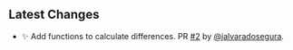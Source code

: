 ## Latest Changes

* ✨ Add functions to calculate differences. PR [#2](https://github.com/jalvaradosegura/date-operations/pull/2) by [@jalvaradosegura](https://github.com/jalvaradosegura).

